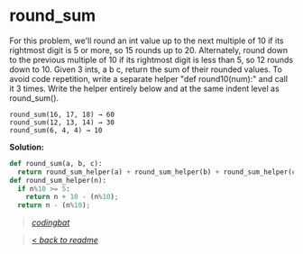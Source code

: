 # round_sum

For this problem, we'll round an int value up to the next multiple of 10 if its rightmost digit is 5 or more, so 15 rounds up to 20. Alternately, round down to the previous multiple of 10 if its rightmost digit is less than 5, so 12 rounds down to 10. Given 3 ints, a b c, return the sum of their rounded values. To avoid code repetition, write a separate helper "def round10(num):" and call it 3 times. Write the helper entirely below and at the same indent level as round_sum().

```
round_sum(16, 17, 18) → 60
round_sum(12, 13, 14) → 30
round_sum(6, 4, 4) → 10
```

**Solution:**

```python
def round_sum(a, b, c):
  return round_sum_helper(a) + round_sum_helper(b) + round_sum_helper(c);
def round_sum_helper(n):
  if n%10 >= 5:
    return n + 10 - (n%10);
  return n - (n%10);
```

> _[codingbat](https://codingbat.com/prob/p179960)_

> [< _back to readme_](FINDREPLACEREADME)